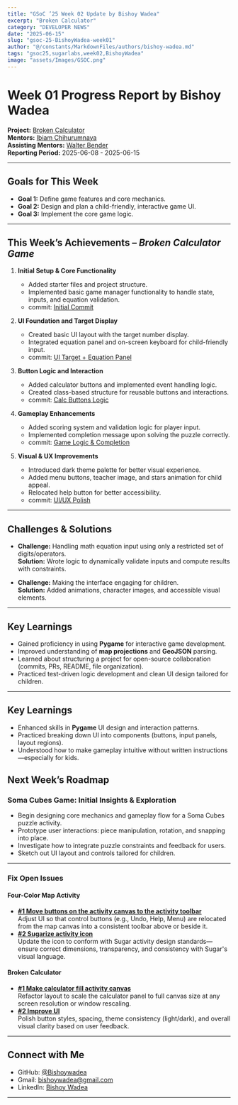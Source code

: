 ```yaml
---
title: "GSoC ’25 Week 02 Update by Bishoy Wadea"
excerpt: "Broken Calculator"
category: "DEVELOPER NEWS"
date: "2025-06-15"
slug: "gsoc-25-BishoyWadea-week01"
author: "@/constants/MarkdownFiles/authors/bishoy-wadea.md"
tags: "gsoc25,sugarlabs,week02,BishoyWadea"
image: "assets/Images/GSOC.png"
---
```


<!-- markdownlint-disable -->

# Week 01 Progress Report by Bishoy Wadea

**Project:** [Broken Calculator](https://github.com/Bishoywadea/Broken-Calculator)  
**Mentors:** [Ibiam Chihurumnaya](https://github.com/chimosky)  
**Assisting Mentors:** [Walter Bender](https://github.com/walterbender/)  
**Reporting Period:** 2025-06-08 - 2025-06-15 

---

## Goals for This Week

- **Goal 1:** Define game features and core mechanics.
- **Goal 2:** Design and plan a child-friendly, interactive game UI.
- **Goal 3:** Implement the core game logic.

---

## This Week’s Achievements – *Broken Calculator Game*

1. **Initial Setup & Core Functionality**
   - Added starter files and project structure.
   - Implemented basic game manager functionality to handle state, inputs, and equation validation.
   - commit: [Initial Commit](https://github.com/Bishoywadea/Broken-Calculator/commit/9615fe64467e538e4b2d3df2ba6a0059177d31a7)

2. **UI Foundation and Target Display**
   - Created basic UI layout with the target number display.
   - Integrated equation panel and on-screen keyboard for child-friendly input.
   - commit: [UI Target + Equation Panel](https://github.com/Bishoywadea/Broken-Calculator/commit/fb52777a698d0846b3012140a796024edef5e577)

3. **Button Logic and Interaction**
   - Added calculator buttons and implemented event handling logic.
   - Created class-based structure for reusable buttons and interactions.
   - commit: [Calc Buttons Logic](https://github.com/Bishoywadea/Broken-Calculator/commit/f5201b9cf17c37fb70502fda55fd190b2143bca2)

4. **Gameplay Enhancements**
   - Added scoring system and validation logic for player input.
   - Implemented completion message upon solving the puzzle correctly.
   - commit: [Game Logic & Completion](https://github.com/Bishoywadea/Broken-Calculator/commit/2f985799faab59d590adae38b349c20dc0b432f9)

5. **Visual & UX Improvements**
   - Introduced dark theme palette for better visual experience.
   - Added menu buttons, teacher image, and stars animation for child appeal.
   - Relocated help button for better accessibility.
   - commit: [UI/UX Polish](https://github.com/Bishoywadea/Broken-Calculator/commit/c97ade0610d606672a99522b944ed4ec24018c02)

---

## Challenges & Solutions

- **Challenge:** Handling math equation input using only a restricted set of digits/operators.  
  **Solution:** Wrote logic to dynamically validate inputs and compute results with constraints.

- **Challenge:** Making the interface engaging for children.  
  **Solution:** Added animations, character images, and accessible visual elements.

---

## Key Learnings

- Gained proficiency in using **Pygame** for interactive game development.
- Improved understanding of **map projections** and **GeoJSON** parsing.
- Learned about structuring a project for open-source collaboration (commits, PRs, README, file organization).
- Practiced test-driven logic development and clean UI design tailored for children.

---

## Key Learnings

- Enhanced skills in **Pygame** UI design and interaction patterns.
- Practiced breaking down UI into components (buttons, input panels, layout regions).
- Understood how to make gameplay intuitive without written instructions—especially for kids.

## Next Week’s Roadmap

### Soma Cubes Game: Initial Insights & Exploration
- Begin designing core mechanics and gameplay flow for a Soma Cubes puzzle activity.
- Prototype user interactions: piece manipulation, rotation, and snapping into place.
- Investigate how to integrate puzzle constraints and feedback for users.
- Sketch out UI layout and controls tailored for children.

---

### Fix Open Issues

#### Four-Color Map Activity
- **[#1 Move buttons on the activity canvas to the activity toolbar](https://github.com/Bishoywadea/Four-Color-Map/issues/1)**  
  Adjust UI so that control buttons (e.g., Undo, Help, Menu) are relocated from the map canvas into a consistent toolbar above or beside it.
- **[#2 Sugarize activity icon](https://github.com/Bishoywadea/Four-Color-Map/issues/2)**  
  Update the icon to conform with Sugar activity design standards—ensure correct dimensions, transparency, and consistency with Sugar's visual language.

#### Broken Calculator
- **[#1 Make calculator fill activity canvas](https://github.com/Bishoywadea/Broken-Calculator/issues/1)**  
  Refactor layout to scale the calculator panel to full canvas size at any screen resolution or window rescaling.
- **[#2 Improve UI](https://github.com/Bishoywadea/Broken-Calculator/issues/2)**  
  Polish button styles, spacing, theme consistency (light/dark), and overall visual clarity based on user feedback.

---

## Connect with Me

- GitHub: [@Bishoywadea](https://github.com/Bishoywadea)
- Gmail: [bishoywadea@gmail.com](mailto:bishoyw.fathy@gmail.com)
- LinkedIn: [Bishoy Wadea](https://www.linkedin.com/in/bishoy-wadea-27b016250/)

---
